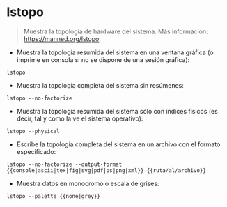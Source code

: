 # lstopo

> Muestra la topología de hardware del sistema.
> Más información: <https://manned.org/lstopo>.

- Muestra la topología resumida del sistema en una ventana gráfica (o imprime en consola si no se dispone de una sesión gráfica):

`lstopo`

- Muestra la topología completa del sistema sin resúmenes:

`lstopo --no-factorize`

- Muestra la topología resumida del sistema sólo con índices físicos (es decir, tal y como la ve el sistema operativo):

`lstopo --physical`

- Escribe la topología completa del sistema en un archivo con el formato especificado:

`lstopo --no-factorize --output-format {{console|ascii|tex|fig|svg|pdf|ps|png|xml}} {{ruta/al/archivo}}`

- Muestra datos en monocromo o escala de grises:

`lstopo --palette {{none|grey}}`
